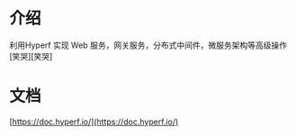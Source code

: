 # 介绍

利用Hyperf 实现 Web 服务，网关服务，分布式中间件，微服务架构等高级操作[笑哭][笑哭]

# 文档

[https://doc.hyperf.io/](https://doc.hyperf.io/)